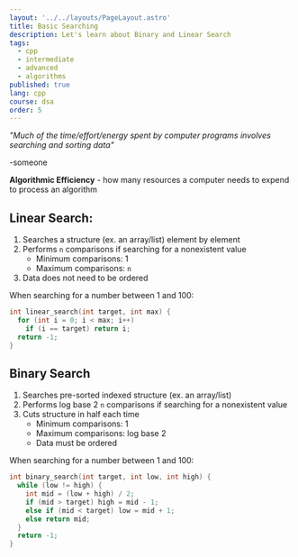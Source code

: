 ```yaml
---
layout: '../../layouts/PageLayout.astro'
title: Basic Searching
description: Let's learn about Binary and Linear Search
tags:
  - cpp
  - intermediate
  - advanced
  - algorithms
published: true
lang: cpp
course: dsa
order: 5
---
```


_"Much of the time/effort/energy spent by computer programs involves searching and sorting data"_

\-someone

**Algorithmic Efficiency** - how many resources a computer needs to expend to process an algorithm

## Linear Search:
1. Searches a structure (ex. an array/list) element by element
2. Performs `n` comparisons if searching for a nonexistent value
    - Minimum comparisons: 1
    - Maximum comparisons: `n`
3. Data does not need to be ordered

When searching for a number between 1 and 100:
```cpp
int linear_search(int target, int max) {
  for (int i = 0; i < max; i++)
    if (i == target) return i;
  return -1;
}
```

## Binary Search
1. Searches pre-sorted indexed structure (ex. an array/list)
2. Performs log base 2 `n` comparisons if searching for a nonexistent value
3. Cuts structure in half each time
    - Minimum comparisons: 1
    - Maximum comparisons: log base 2
    - Data must be ordered

When searching for a number between 1 and 100:

```cpp
int binary_search(int target, int low, int high) {
  while (low != high) {
    int mid = (low + high) / 2;
    if (mid > target) high = mid - 1;
    else if (mid < target) low = mid + 1;
    else return mid;
  }
  return -1;
}
```